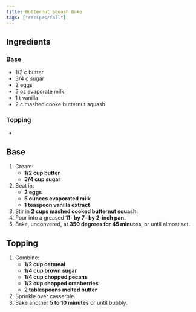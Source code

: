 ```yaml
---
title: Butternut Squash Bake
tags: ["recipes/fall"]
---
```


## Ingredients

### Base

- 1/2 c butter
- 3/4 c sugar
- 2 eggs
- 5 oz evaporate milk
- 1 t vanilla
- 2 c mashed cooke butternut squash

### Topping

- 

## Base

1. Cream:
	- **1/2 cup butter**
	- **3/4 cup sugar**
2. Beat in:
	- **2 eggs**
	- **5 ounces evaporated milk**
	- **1 teaspoon vanilla extract**
3. Stir in **2 cups mashed cooked butternut squash**.
4. Pour into a greased **11- by 7- by 2-inch pan.**
5. Bake, unconvered, at **350 degrees for 45 minutes**, or until almost set.

## Topping

1. Combine:
	- **1/2 cup oatmeal**
	- **1/4 cup brown sugar**
	- **1/4 cup chopped pecans**
	- **1/2 cup chopped cranberries**
	- **2 tablespoons melted butter**
2. Sprinkle over casserole.
3. Bake another **5 to 10 minutes** or until bubbly.

